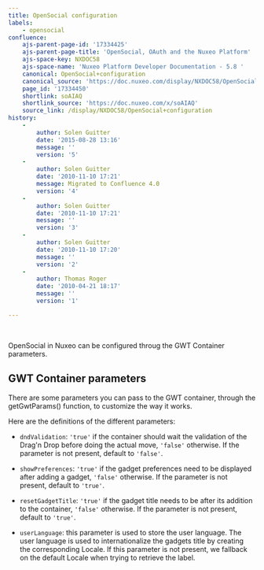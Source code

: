 ```yaml
---
title: OpenSocial configuration
labels:
    - opensocial
confluence:
    ajs-parent-page-id: '17334425'
    ajs-parent-page-title: 'OpenSocial, OAuth and the Nuxeo Platform'
    ajs-space-key: NXDOC58
    ajs-space-name: 'Nuxeo Platform Developer Documentation - 5.8 '
    canonical: OpenSocial+configuration
    canonical_source: 'https://doc.nuxeo.com/display/NXDOC58/OpenSocial+configuration'
    page_id: '17334450'
    shortlink: soAIAQ
    shortlink_source: 'https://doc.nuxeo.com/x/soAIAQ'
    source_link: /display/NXDOC58/OpenSocial+configuration
history:
    - 
        author: Solen Guitter
        date: '2015-08-28 13:16'
        message: ''
        version: '5'
    - 
        author: Solen Guitter
        date: '2010-11-10 17:21'
        message: Migrated to Confluence 4.0
        version: '4'
    - 
        author: Solen Guitter
        date: '2010-11-10 17:21'
        message: ''
        version: '3'
    - 
        author: Solen Guitter
        date: '2010-11-10 17:20'
        message: ''
        version: '2'
    - 
        author: Thomas Roger
        date: '2010-04-21 18:17'
        message: ''
        version: '1'

---
```

&nbsp;

OpenSocial in Nuxeo can be configured throug the GWT Container parameters.

## GWT Container parameters

There are some parameters you can pass to the GWT container, through the getGwtParams() function, to customize the way it works.

Here are the definitions of the different parameters:

*   `dndValidation`: `'true'` if the container should wait the validation of the Drag'n Drop before doing the actual move, `'false'` otherwise. If the parameter is not present, default to `'false'`.

*   `showPreferences`: `'true'` if the gadget preferences need to be displayed after adding a gadget, `'false'` otherwise. If the parameter is not present, default to `'true'`.

*   `resetGadgetTitle`: `'true'` if the gadget title needs to be after its addition to the container, `'false'` otherwise. If the parameter is not present, default to `'true'`.

*   `userLanguage`: this parameter is used to store the user language. The user language is used to internationalize the gadgets title by creating the corresponding Locale. If this parameter is not present, we fallback on the default Locale when trying to retrieve the label.